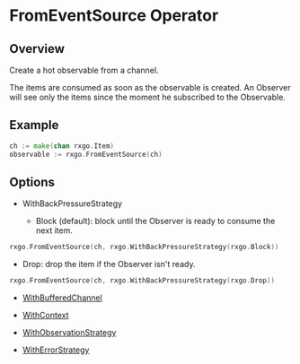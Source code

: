 # FromEventSource Operator

## Overview

Create a hot observable from a channel.

The items are consumed as soon as the observable is created. An Observer will see only the items since the moment he subscribed to the Observable.

## Example

```go
ch := make(chan rxgo.Item)
observable := rxgo.FromEventSource(ch)
```

## Options

* WithBackPressureStrategy

    * Block (default): block until the Observer is ready to consume the next item.

```go
rxgo.FromEventSource(ch, rxgo.WithBackPressureStrategy(rxgo.Block))
```

   * Drop: drop the item if the Observer isn't ready.

```go
rxgo.FromEventSource(ch, rxgo.WithBackPressureStrategy(rxgo.Drop))
```

* [WithBufferedChannel](options.md#withbufferedchannel)

* [WithContext](options.md#withcontext)

* [WithObservationStrategy](options.md#withobservationstrategy)

* [WithErrorStrategy](options.md#witherrorstrategy)